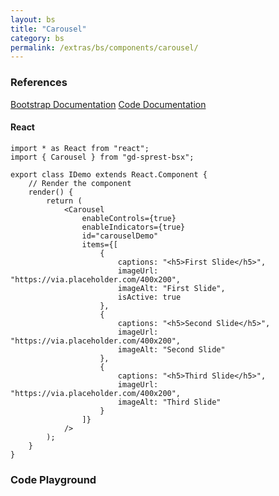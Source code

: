 ```yaml
---
layout: bs
title: "Carousel"
category: bs
permalink: /extras/bs/components/carousel/
---
```


### References

<div class="bs">
    <div class="list-group">
        <a class="list-group-item list-group-item-action" href="https://getbootstrap.com/docs/4.4/components/carousel">Bootstrap Documentation</a>
        <a class="list-group-item list-group-item-action" href="/docs/sprest-bs/modules/_components_carousel_d_.html">Code Documentation</a>
    </div>
</div>

#### React

```tsx
import * as React from "react";
import { Carousel } from "gd-sprest-bsx";

export class IDemo extends React.Component {
    // Render the component
    render() {
        return (
            <Carousel
                enableControls={true}
                enableIndicators={true}
                id="carouselDemo"
                items={[
                    {
                        captions: "<h5>First Slide</h5>",
                        imageUrl: "https://via.placeholder.com/400x200",
                        imageAlt: "First Slide",
                        isActive: true
                    },
                    {
                        captions: "<h5>Second Slide</h5>",
                        imageUrl: "https://via.placeholder.com/400x200",
                        imageAlt: "Second Slide"
                    },
                    {
                        captions: "<h5>Third Slide</h5>",
                        imageUrl: "https://via.placeholder.com/400x200",
                        imageAlt: "Third Slide"
                    }
                ]}
            />
        );
    }
}
```

### Code Playground

<div id="playground" class="bs"></div>
<script type="text/javascript">
    // Wait for the page to load
    window.addEventListener("load", function() {
        // Create the code editor
        var editor = CodeEditor(document.getElementById("playground"), true, [
            '// Create the carousel',
            'Components.Carousel({',
            '\tel: app,',
            '\tenableControls: true,',
            '\tenableIndicators: true,',
            '\tid: "carouselDemo",',
            '\titems: [',
            '\t\t{',
            '\t\t\tcaptions: "<h5>First Slide</h5>",',
            '\t\t\timageUrl: "https://via.placeholder.com/400x200",',
            '\t\t\timageAlt: "First Slide",',
            '\t\t\tisActive: true',
            '\t\t},',
            '\t\t{',
            '\t\t\tcaptions: "<h5>Second Slide</h5>",',
            '\t\t\timageUrl: "https://via.placeholder.com/400x200",',
            '\t\t\timageAlt: "Second Slide"',
            '\t\t},',
            '\t\t{',
            '\t\t\tcaptions: "<h5>Third Slide</h5>",',
            '\t\t\timageUrl: "https://via.placeholder.com/400x200",',
            '\t\t\timageAlt: "Third Slide"',
            '\t\t}',
            '\t]',
            '});'
        ].join('\n'));
    });
</script>